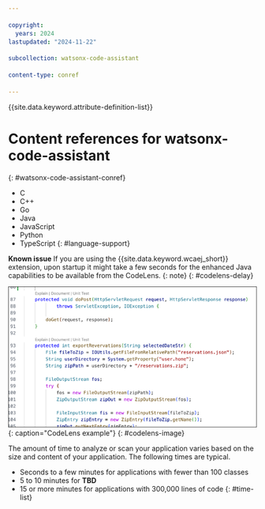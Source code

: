 ```yaml
---

copyright:
  years: 2024
lastupdated: "2024-11-22"

subcollection: watsonx-code-assistant

content-type: conref

---
```


{{site.data.keyword.attribute-definition-list}}

# Content references for watsonx-code-assistant
{: #watsonx-code-assistant-conref}

- C 
- C++
- Go
- Java 
- JavaScript
- Python
- TypeScript
{: #language-support}

**Known issue** If you are using the {{site.data.keyword.wcaej_short}} extension, upon startup it might take a few seconds for the enhanced Java capabilities to be available from the CodeLens.
{: note}
{: #codelens-delay}

![CodeLens example](/images/codelens.png){: caption="CodeLens example"}
{: #codelens-image}

The amount of time to analyze or scan your application varies based on the size and content of your application. The following times are typical.
* Seconds to a few minutes for applications with fewer than 100 classes
* 5 to 10 minutes for **TBD**
* 15 or more minutes for applications with 300,000 lines of code
{: #time-list}
